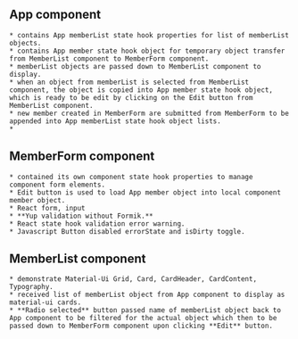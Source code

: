 
## App component
	* contains App memberList state hook properties for list of memberList objects.
	* contains App member state hook object for temporary object transfer from MemberList component to MemberForm component. 
	* memberList objects are passed down to MemberList component to display.
	* when an object from memberList is selected from MemberList component, the object is copied into App member state hook object, which is ready to be edit by clicking on the Edit button from MemberList component.
	* new member created in MemberForm are submitted from MemberForm to be appended into App memberList state hook object lists.
	* 

## MemberForm component
	* contained its own component state hook properties to manage component form elements.
	* Edit button is used to load App member object into local component member object.
	* React form, input
	* **Yup validation without Formik.**
	* React state hook validation error warning.
	* Javascript Button disabled errorState and isDirty toggle.

## MemberList component
	* demonstrate Material-Ui Grid, Card, CardHeader, CardContent, Typography.
	* received list of memberList object from App component to display as material-ui cards.
	* **Radio selected** button passed name of memberList object back to App component to be filtered for the actual object which then to be passed down to MemberForm component upon clicking **Edit** button.
